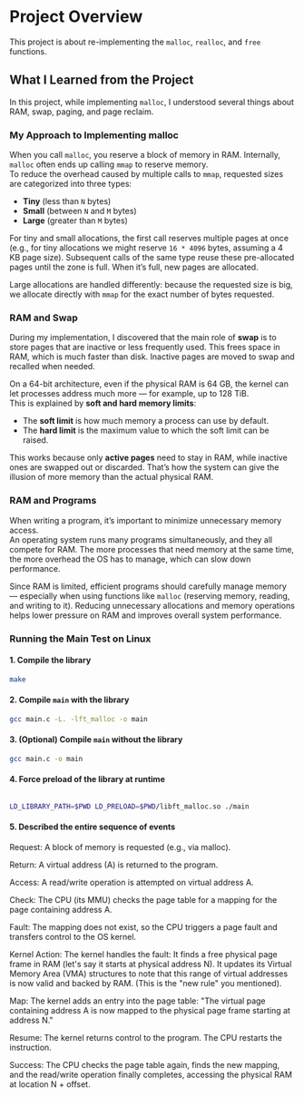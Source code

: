 # Project Overview

This project is about re-implementing the `malloc`, `realloc`, and `free` functions.  

## What I Learned from the Project

In this project, while implementing `malloc`, I understood several things about RAM, swap, paging, and page reclaim.  

### My Approach to Implementing malloc

When you call `malloc`, you reserve a block of memory in RAM. Internally, `malloc` often ends up calling `mmap` to reserve memory.  
To reduce the overhead caused by multiple calls to `mmap`, requested sizes are categorized into three types:  
- **Tiny** (less than `N` bytes)  
- **Small** (between `N` and `M` bytes)  
- **Large** (greater than `M` bytes)  

For tiny and small allocations, the first call reserves multiple pages at once (e.g., for tiny allocations we might reserve `16 * 4096` bytes, assuming a 4 KB page size). Subsequent calls of the same type reuse these pre-allocated pages until the zone is full. When it’s full, new pages are allocated.  

Large allocations are handled differently: because the requested size is big, we allocate directly with `mmap` for the exact number of bytes requested.  

### RAM and Swap

During my implementation, I discovered that the main role of **swap** is to store pages that are inactive or less frequently used. This frees space in RAM, which is much faster than disk. Inactive pages are moved to swap and recalled when needed.  

On a 64-bit architecture, even if the physical RAM is 64 GB, the kernel can let processes address much more — for example, up to 128 TiB.  
This is explained by **soft and hard memory limits**:  
- The **soft limit** is how much memory a process can use by default.  
- The **hard limit** is the maximum value to which the soft limit can be raised.  

This works because only **active pages** need to stay in RAM, while inactive ones are swapped out or discarded. That’s how the system can give the illusion of more memory than the actual physical RAM.  

### RAM and Programs
When writing a program, it’s important to minimize unnecessary memory access.  
An operating system runs many programs simultaneously, and they all compete for RAM. The more processes that need memory at the same time, the more overhead the OS has to manage, which can slow down performance.  

Since RAM is limited, efficient programs should carefully manage memory — especially when using functions like `malloc` (reserving memory, reading, and writing to it). Reducing unnecessary allocations and memory operations helps lower pressure on RAM and improves overall system performance.  

### Running the Main Test on Linux

#### 1. Compile the library  

```bash
make
```

#### 2. Compile `main` with the library  

```bash
gcc main.c -L. -lft_malloc -o main
```

#### 3. (Optional) Compile `main` without the library  

```bash
gcc main.c -o main
```

#### 4. Force preload of the library at runtime  

````bash

LD_LIBRARY_PATH=$PWD LD_PRELOAD=$PWD/libft_malloc.so ./main

````

#### 5. Described the entire sequence of events

Request: A block of memory is requested (e.g., via malloc).

Return: A virtual address (A) is returned to the program.

Access: A read/write operation is attempted on virtual address A.

Check: The CPU (its MMU) checks the page table for a mapping for the page containing address A.

Fault: The mapping does not exist, so the CPU triggers a page fault and transfers control to the OS kernel.

Kernel Action: The kernel handles the fault:
It finds a free physical page frame in RAM (let's say it starts at physical address N).
It updates its Virtual Memory Area (VMA) structures to note that this range of virtual addresses is now valid and backed by RAM. (This is the "new rule" you mentioned).

Map: The kernel adds an entry into the page table: "The virtual page containing address A is now mapped to the physical page frame starting at address N."

Resume: The kernel returns control to the program. The CPU restarts the instruction.

Success: The CPU checks the page table again, finds the new mapping, and the read/write operation finally completes, accessing the physical RAM at location N + offset.
